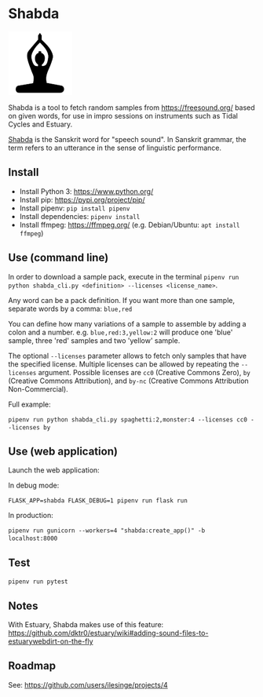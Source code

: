 Shabda
======

![Shabda logo](assets/logo.png)


Shabda is a tool to fetch random samples from https://freesound.org/ based on given words, for use in impro sessions on instruments such as Tidal Cycles and Estuary.

[Shabda](https://en.wikipedia.org/wiki/Shabda) is the Sanskrit word for "speech sound". In Sanskrit grammar, the term refers to an utterance in the sense of linguistic performance. 

Install
-------

- Install Python 3: https://www.python.org/
- Install pip: https://pypi.org/project/pip/
- Install pipenv: `pip install pipenv`
- Install dependencies: `pipenv install`
- Install ffmpeg: https://ffmpeg.org/ (e.g. Debian/Ubuntu: `apt install ffmpeg`)

Use (command line)
------------------

In order to download a sample pack, execute in the terminal `pipenv run python shabda_cli.py <definition> --licenses <license_name>`.

Any word can be a pack definition. If you want more than one sample, separate words by a comma: `blue,red`

You can define how many variations of a sample to assemble by adding a colon and a number.
e.g. `blue,red:3,yellow:2` will produce one 'blue' sample, three 'red' samples and two 'yellow' sample.

The optional `--licenses` parameter allows to fetch only samples that have the specified license. Multiple licenses can be allowed by repeating the `--licenses` argument. Possible licenses are `cc0` (Creative Commons Zero), `by` (Creative Commons Attribution), and `by-nc` (Creative Commons Attribution Non-Commercial).

Full example:
```
pipenv run python shabda_cli.py spaghetti:2,monster:4 --licenses cc0 --licenses by
```

Use (web application)
---------------------

Launch the web application:

In debug mode:
```
FLASK_APP=shabda FLASK_DEBUG=1 pipenv run flask run
```
In production:
```
pipenv run gunicorn --workers=4 "shabda:create_app()" -b localhost:8000
```

Test
----

```
pipenv run pytest
```

Notes
-----

With Estuary, Shabda makes use of this feature: https://github.com/dktr0/estuary/wiki#adding-sound-files-to-estuarywebdirt-on-the-fly

Roadmap
-----

See: https://github.com/users/ilesinge/projects/4
